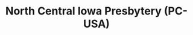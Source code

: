 ---
layout: repo
title: "North Central Iowa Presbytery (PC-USA)"
id: 12470
permalink: repos/12470/
---